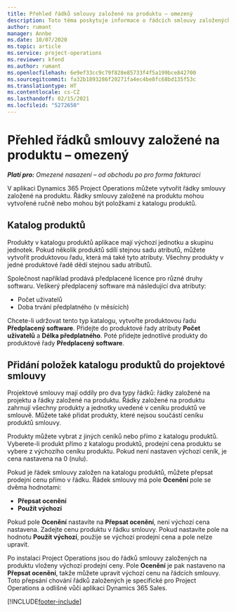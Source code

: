 ```yaml
---
title: Přehled řádků smlouvy založené na produktu – omezený
description: Toto téma poskytuje informace o řádcích smlouvy založených na produktu.
author: rumant
manager: Annbe
ms.date: 10/07/2020
ms.topic: article
ms.service: project-operations
ms.reviewer: kfend
ms.author: rumant
ms.openlocfilehash: 6e9ef33cc9c79f828e85733f4f5a199bce842700
ms.sourcegitcommit: fa32b1893286f20271fa4ec4be8fc68bd135f53c
ms.translationtype: HT
ms.contentlocale: cs-CZ
ms.lasthandoff: 02/15/2021
ms.locfileid: "5272650"
---
```

# <a name="product-based-contract-lines-overview---lite"></a>Přehled řádků smlouvy založené na produktu – omezený

_**Platí pro:** Omezené nasazení – od obchodu po pro forma fakturaci_

V aplikaci Dynamics 365 Project Operations můžete vytvořit řádky smlouvy založené na produktu. Řádky smlouvy založené na produktu mohou vytvořené ručně nebo mohou být položkami z katalogu produktů.

## <a name="product-catalog"></a>Katalog produktů

Produkty v katalogu produktů aplikace mají výchozí jednotku a skupinu jednotek. Pokud několik produktů sdílí stejnou sadu atributů, můžete vytvořit produktovou řadu, která má také tyto atributy. Všechny produkty v jedné produktové řadě dědí stejnou sadu atributů.

Společnost například prodává předplacené licence pro různé druhy softwaru. Veškerý předplacený software má následující dva atributy:

- Počet uživatelů
- Doba trvání předplatného (v měsících)

Chcete-li udržovat tento typ katalogu, vytvořte produktovou řadu **Předplacený software**. Přidejte do produktové řady atributy **Počet uživatelů** a **Délka předplatného**. Poté přidejte jednotlivé produkty do produktové řady **Předplacený software**.

## <a name="add-product-catalog-items-to-a-project-contract"></a>Přidání položek katalogu produktů do projektové smlouvy

Projektové smlouvy mají oddíly pro dva typy řádků: řádky založené na projektu a řádky založené na produktu. Řádky založené na produktu zahrnují všechny produkty a jednotky uvedené v ceníku produktů ve smlouvě. Můžete také přidat produkty, které nejsou součástí ceníku produktů smlouvy.

Produkty můžete vybrat z jiných ceníků nebo přímo z katalogu produktů. Vyberete-li produkt přímo z katalogu produktů, prodejní cena produktu se vybere z výchozího ceníku produktu. Pokud není nastaven výchozí ceník, je cena nastavena na 0 (nulu).

Pokud je řádek smlouvy založen na katalogu produktů, můžete přepsat prodejní cenu přímo v řádku. Řádek smlouvy má pole **Ocenění** pole se dvěma hodnotami:

- **Přepsat ocenění**
- **Použít výchozí**

Pokud pole **Ocenění** nastavíte na **Přepsat ocenění**, není výchozí cena nastavena. Zadejte cenu produktu v řádku smlouvy. Pokud nastavíte pole na hodnotu **Použít výchozí**, použije se výchozí prodejní cena a pole nelze upravit.

Po instalaci Project Operations jsou do řádků smlouvy založených na produktu vloženy výchozí prodejní ceny. Pole **Ocenění** je pak nastaveno na **Přepsat ocenění**, takže můžete upravit výchozí cenu na řádcích smlouvy. Toto přepsání chování řádků založených je specifické pro Project Operations a odlišné vůči aplikaci Dynamics 365 Sales.


[!INCLUDE[footer-include](../../includes/footer-banner.md)]